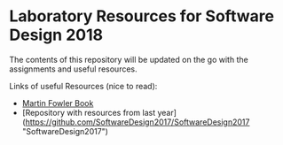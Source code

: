 # Laboratory Resources for Software Design 2018

The contents of this repository will be updated on the go with the assignments and useful resources.

Links of useful Resources (nice to read):

*	[Martin Fowler Book](http://disi.unal.edu.co/dacursci/sistemasycomputacion/docs/SWEBOK/Systems%20Engineering%20-%20EAA%20-%20Patterns%20of%20Enterprise%20Application%20Architecture%20-%20Addison%20Wesley.pdf "Martin Fowler PEAA")
*	[Repository with resources from last year] (https://github.com/SoftwareDesign2017/SoftwareDesign2017 "SoftwareDesign2017") 